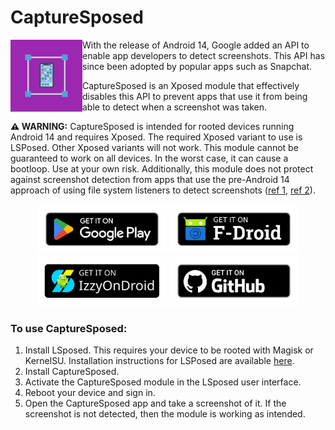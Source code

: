 # CaptureSposed
<img align="left" src="https://raw.githubusercontent.com/99keshav99/CaptureSposed/master/images/ic_launcher-playstore.png" width="115" />

With the release of Android 14, Google added an API to enable app developers to detect screenshots. This API has since been adopted by popular apps such as Snapchat.

CaptureSposed is an Xposed module that effectively disables this API to prevent apps that use it from being able to detect when a screenshot was taken.

**⚠️ WARNING:** CaptureSposed is intended for rooted devices running Android 14 and requires Xposed. The required Xposed variant to use is LSPosed. Other Xposed variants will not work. This module cannot be guaranteed to work on all devices. In the worst case, it can cause a bootloop. Use at your own risk. Additionally, this module does not protect against screenshot detection from apps that use the pre-Android 14 approach of using file system listeners to detect screenshots ([ref 1](https://abangfadli.medium.com/shotwatch-android-screenshot-detector-library-6a75d7242109), [ref 2](https://viveksb007.wordpress.com/2017/11/10/how-snapchat-detects-when-screenshot-is-taken-hypothesis/)).

<p align="center">
  <a href="https://play.google.com/store/apps/details?id=com.keshav.capturesposed"><img src="https://raw.githubusercontent.com/99keshav99/CaptureSposed/master/images/download-buttons/google-play-badge.png" height="80" /></a>
  <a href="https://f-droid.org/packages/com.keshav.capturesposed/"><img src="https://raw.githubusercontent.com/99keshav99/CaptureSposed/master/images/download-buttons/get-it-on.png" height="80" /></a>
  <br />
  <a href="https://apt.izzysoft.de/packages/com.keshav.capturesposed"><img src="https://raw.githubusercontent.com/99keshav99/CaptureSposed/master/images/download-buttons/IzzyOnDroidButton.png" height="80" /></a>
  <a href="https://github.com/99keshav99/CaptureSposed/releases"><img src="https://raw.githubusercontent.com/99keshav99/CaptureSposed/master/images/download-buttons/badge_github.png" height="80" /></a>
</p>

### To use CaptureSposed:
1. Install LSposed. This requires your device to be rooted with Magisk or KernelSU. Installation instructions for LSPosed are available [here](https://github.com/LSPosed/LSPosed#install).
2. Install CaptureSposed.
3. Activate the CaptureSposed module in the LSposed user interface.
5. Reboot your device and sign in.
6. Open the CaptureSposed app and take a screenshot of it. If the screenshot is not detected, then the module is working as intended.
